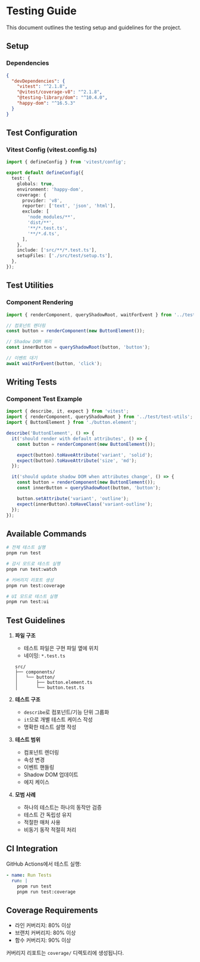 # Testing Guide

This document outlines the testing setup and guidelines for the project.

## Setup

### Dependencies
```json
{
  "devDependencies": {
    "vitest": "^2.1.8",
    "@vitest/coverage-v8": "^2.1.8",
    "@testing-library/dom": "^10.4.0",
    "happy-dom": "^16.5.3"
  }
}
```

## Test Configuration

### Vitest Config (vitest.config.ts)
```typescript
import { defineConfig } from 'vitest/config';

export default defineConfig({
  test: {
    globals: true,
    environment: 'happy-dom',
    coverage: {
      provider: 'v8',
      reporter: ['text', 'json', 'html'],
      exclude: [
        'node_modules/**',
        'dist/**',
        '**/*.test.ts',
        '**/*.d.ts',
      ],
    },
    include: ['src/**/*.test.ts'],
    setupFiles: ['./src/test/setup.ts'],
  },
});
```

## Test Utilities

### Component Rendering
```typescript
import { renderComponent, queryShadowRoot, waitForEvent } from '../test/test-utils';

// 컴포넌트 렌더링
const button = renderComponent(new ButtonElement());

// Shadow DOM 쿼리
const innerButton = queryShadowRoot(button, 'button');

// 이벤트 대기
await waitForEvent(button, 'click');
```

## Writing Tests

### Component Test Example
```typescript
import { describe, it, expect } from 'vitest';
import { renderComponent, queryShadowRoot } from '../test/test-utils';
import { ButtonElement } from './button.element';

describe('ButtonElement', () => {
  it('should render with default attributes', () => {
    const button = renderComponent(new ButtonElement());

    expect(button).toHaveAttribute('variant', 'solid');
    expect(button).toHaveAttribute('size', 'md');
  });

  it('should update shadow DOM when attributes change', () => {
    const button = renderComponent(new ButtonElement());
    const innerButton = queryShadowRoot(button, 'button');

    button.setAttribute('variant', 'outline');
    expect(innerButton).toHaveClass('variant-outline');
  });
});
```

## Available Commands

```bash
# 전체 테스트 실행
pnpm run test

# 감시 모드로 테스트 실행
pnpm run test:watch

# 커버리지 리포트 생성
pnpm run test:coverage

# UI 모드로 테스트 실행
pnpm run test:ui
```

## Test Guidelines

1. **파일 구조**
   - 테스트 파일은 구현 파일 옆에 위치
   - 네이밍: `*.test.ts`
   ```
   src/
   ├── components/
   │   └── button/
   │       ├── button.element.ts
   │       └── button.test.ts
   ```

2. **테스트 구조**
   - `describe`로 컴포넌트/기능 단위 그룹화
   - `it`으로 개별 테스트 케이스 작성
   - 명확한 테스트 설명 작성

3. **테스트 범위**
   - 컴포넌트 렌더링
   - 속성 변경
   - 이벤트 핸들링
   - Shadow DOM 업데이트
   - 에지 케이스

4. **모범 사례**
   - 하나의 테스트는 하나의 동작만 검증
   - 테스트 간 독립성 유지
   - 적절한 매처 사용
   - 비동기 동작 적절히 처리

## CI Integration

GitHub Actions에서 테스트 실행:
```yaml
- name: Run Tests
  run: |
    pnpm run test
    pnpm run test:coverage
```

## Coverage Requirements

- 라인 커버리지: 80% 이상
- 브랜치 커버리지: 80% 이상
- 함수 커버리지: 90% 이상

커버리지 리포트는 `coverage/` 디렉토리에 생성됩니다.